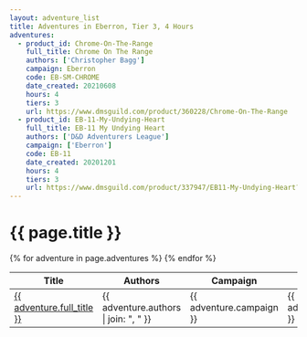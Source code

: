 ```yaml
---
layout: adventure_list
title: Adventures in Eberron, Tier 3, 4 Hours
adventures:
  - product_id: Chrome-On-The-Range
    full_title: Chrome On The Range
    authors: ['Christopher Bagg']
    campaign: Eberron
    code: EB-SM-CHROME
    date_created: 20210608
    hours: 4
    tiers: 3
    url: https://www.dmsguild.com/product/360228/Chrome-On-The-Range
  - product_id: EB-11-My-Undying-Heart
    full_title: EB-11 My Undying Heart
    authors: ['D&D Adventurers League']
    campaign: ['Eberron']
    code: EB-11
    date_created: 20201201
    hours: 4
    tiers: 3
    url: https://www.dmsguild.com/product/337947/EB11-My-Undying-Heart?filters=1000043_0_0_0_0_0_0_0
---
```


<h1 class="page-title">{{ page.title }}</h1>

<table class="adventure-table">
  <thead>
    <tr>
      <th>Title</th>
      <th>Authors</th>
      <th>Campaign</th>
      <th>Code</th>
      <th>Date</th>
      <th>Hours</th>
      <th>Tier</th>
    </tr>
  </thead>
  <tbody>
    {% for adventure in page.adventures %}
    <tr>
      <td><a href="{{ adventure.url }}">{{ adventure.full_title }}</a></td>
      <td>{{ adventure.authors | join: ", " }}</td>
      <td>{{ adventure.campaign }}</td>
      <td>{{ adventure.code }}</td>
      <td>{{ adventure.date_created }}</td>
      <td>{{ adventure.hours }}</td>
      <td>{{ adventure.tiers }}</td>
    </tr>
    {% endfor %}
  </tbody>
</table>
